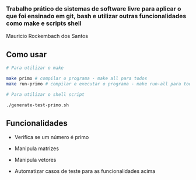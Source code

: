 ### Trabalho prático de sistemas de software livre para aplicar o que foi ensinado em git, bash e utilizar outras funcionalidades como make e scripts shell

Mauricio Rockembach dos Santos

## Como usar

```sh
# Para utilizar o make

make primo # compilar o programa - make all para todos
make run-primo # compilar e executar o programa - make run-all para todos

```

```sh
# Para utilizar o shell script

./generate-test-primo.sh

```

## Funcionalidades

- Verifica se um número é primo

- Manipula matrizes

- Manipula vetores

- Automatizar casos de teste para as funcionalidades acima 